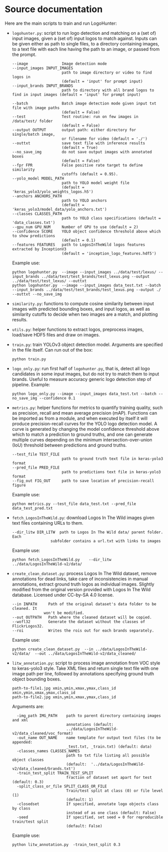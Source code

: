 # Source documentation

Here are the main scripts to train and run LogoHunter:

+ `logohunter.py`: script to run logo detection and matching on a (set of) input images, given a (set of) input logos to match against. Inputs can be given either as path to single files, to a directory containing images, to a text file with each line having the path to an image, or passed from the prompt.
    ```
    --image               Image detection mode
    --input_images INPUT_IMAGES
                          path to image directory or video to find logos in
                          (default = 'input' for prompt input)
    --input_brands INPUT_BRANDS
                          path to directory with all brand logos to find in input images (default = 'input' for prompt input)

    --batch               Batch image detection mode given input txt file with image paths
                          (default = False)
    --test                Test routine: run on few images in /data/test/ folder
                          (default = False)
    --output OUTPUT       output path: either directory for single/batch image,
                          or filename for video (default = './')
    --outtxt              save text file with inference results
                          (default = True)    
    --no_save_img         do not save output images with annotated boxes
                          (default = False)
    --fpr FPR             False positive rate target to define similarity
                          cutoffs (default = 0.95).
    --yolo_model MODEL_PATH
                          path to YOLO model weight file
                          (default = 'keras_yolo3/yolo_weights_logos.h5')
    --anchors ANCHORS_PATH
                          path to YOLO anchors
                          (default = 'keras_yolo3/model_data/yolo_anchors.txt')
    --classes CLASSES_PATH
                          path to YOLO class specifications (default = 'data_classes.txt')
    --gpu_num GPU_NUM     Number of GPU to use (default = 2)
    --confidence SCORE    YOLO object confidence threshold above which to show predictions
                          (default = 0.1)
    --features FEATURES   path to LogosInTheWild logos features extracted by InceptionV3
                          (default = 'inception_logo_features.hdf5')
    ```

    Example use:

    ```
    python logohunter.py  --image --input_images ../data/test/lexus/ --input_brands ../data/test/test_brands/test_lexus.png --output ../data/test/test_lexus/ --outtxt
    python logohunter.py  --image --input_images data_test.txt --batch  --input_brands ../data/test/test_brands/test_lexus.png --output ./  --outtxt --no_save_img
   ```

+ `similarity.py`: functions to compute cosine similarity between input images with predicted bounding boxes, and input logos, as well as similarity cutoffs to decide when two images are a match, and plotting results.

+ `utils.py`: helper functions to extract logos, preprocess images, load/save HDF5 files and draw on images.

+ `train.py`: train YOLOv3 object detection model. Arguments are specified in the file itself. Can run out of the box:

    ```
    python train.py
    ```

+ `logo_only.py`: run first half of `logohunter.py`, that is, detect all logo candidates in some input images, but do not try to match them to input brands. Useful to measure accuracy generic logo detection step of pipeline. Example:

    ```
    python logo_only.py --image --input_images data_test.txt --batch --no_save_img --confidence 0.1
    ```

+ `metrics.py`: helper functions for metrics to quantify training quality, such as precision, recall and mean average precision (mAP). Functions can be imported as from a module, and when executed by itself it will produce precision-recall curves for the YOLO logo detection model. A curve is generated by changing the model confidence threshold above which to match a prediction to ground truths, and one can generate multiple curves depending on the minimum intersection-over-union (IoU) threshold between predictions and ground truths.

    ```
    --test_file TEST_FILE
                          path to ground truth text file in keras-yolo3 format
    --pred_file PRED_FILE
                          path to predictions text file in keras-yolo3 format
    --fig_out FIG_OUT     path to save location of precision-recall figure
    ```
    Example use:
    ```
    python metrics.py --test_file data_test.txt --pred_file data_test_pred.txt
    ```


+ `fetch_LogosInTheWild.py`: download Logos In The Wild images given text files containing URLs to them.
    ```
    --dir_litw DIR_LITW  path to Logos In The Wild data/ parent folder. Each
                     subfolder contains a url.txt with links to images
    ```

    Example use:

    ```
    python fetch_LogosInTheWild.py    --dir_litw ../data/LogosInTheWild-v2/data/
    ```

+ `create_clean_dataset.py`: process Logos In The Wild dataset, remove annotations for dead links, take care of inconsistencies in manual annotations, extract ground truth logos as individual images. Slightly modified from the original version provided with Logos In The Wild database. Licensed under CC-by-SA 4.0 license.
    ```
  --in INPATH     Path of the original dataset's data folder to be cleaned. It
                  won't be modified.
  --out OUTPATH   Path where the cleaned dataset will be copied.
  --wofl32        Generate the dataset without the classes of FlickrLogos32.
  --roi           Writes the rois out for each brands separately.
    ```
    Example use:
    ```
    python create_clean_dataset.py  --in ../data/LogosInTheWild-v2/data/  --out ../data/LogosInTheWild-v2/data_cleaned/
    ```    

+ `litw_annotation.py`: script to process image annotation from VOC style to keras-yolo3 style. Take XML files and return single text file with one image path per line, followed by annotations specifying ground truth object bounding boxes.
    ```
    path-to-file1.jpg xmin,ymin,xmax,ymax,class_id xmin,ymin,xmax,ymax,class_id
    path-to-file2.jpg xmin,ymin,xmax,ymax,class_id
    ```
    Arguments are:
    ```
      -img_path IMG_PATH    path to parent directory containing images and xml
                            annotations (default:
                            ../data/LogosInTheWild-v2/data_cleaned/voc_format)
      -out_name OUT_NAME    name template for output text files (to be appended:
                            _test.txt, _train.txt) (default: data)
      -classes_names CLASSES_NAMES
                            path to txt file listing all possible object classes
                            (default:  '../data/LogosInTheWild-v2/data_cleaned/brands.txt')
      -train_test_split TRAIN_TEST_SPLIT
                            fraction of dataset set apart for test (default: 0.3)
      -split_class_or_file SPLIT_CLASS_OR_FILE
                            Train/test split at class (0) or file level (1)
                            (default: 1)
      -closedset            If specified, annotate logo objects class by class
                            instead of as one class (default: False)
      -seed                 If specified, set seed = 0 for reproducible train/test split
                            (default: False)
    ```
    Example use:
    ```
    python litw_annotation.py  -train_test_split 0.3
    ```
